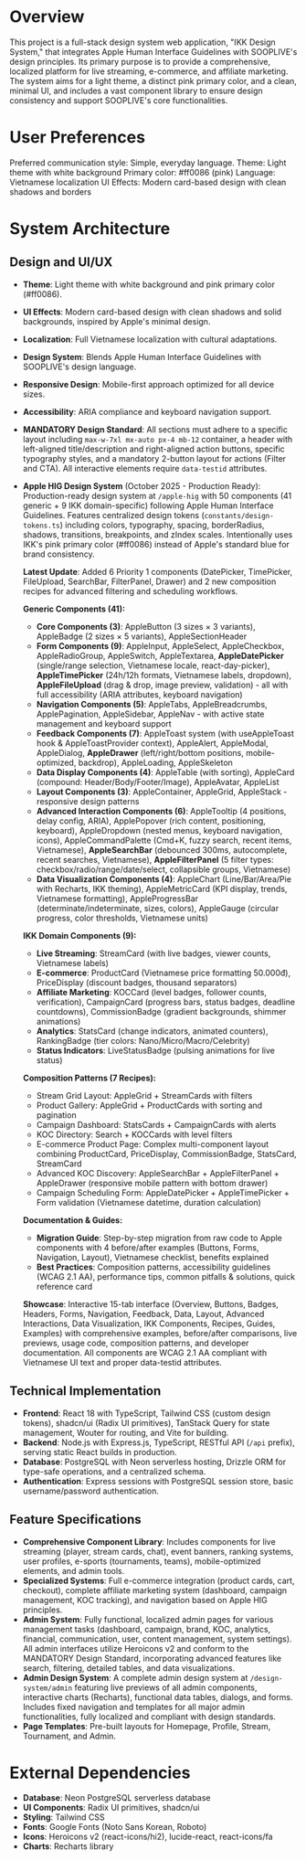 # Overview

This project is a full-stack design system web application, "IKK Design System," that integrates Apple Human Interface Guidelines with SOOPLIVE's design principles. Its primary purpose is to provide a comprehensive, localized platform for live streaming, e-commerce, and affiliate marketing. The system aims for a light theme, a distinct pink primary color, and a clean, minimal UI, and includes a vast component library to ensure design consistency and support SOOPLIVE's core functionalities.

# User Preferences

Preferred communication style: Simple, everyday language.
Theme: Light theme with white background
Primary color: #ff0086 (pink)
Language: Vietnamese localization
UI Effects: Modern card-based design with clean shadows and borders

# System Architecture

## Design and UI/UX
- **Theme**: Light theme with white background and pink primary color (#ff0086).
- **UI Effects**: Modern card-based design with clean shadows and solid backgrounds, inspired by Apple's minimal design.
- **Localization**: Full Vietnamese localization with cultural adaptations.
- **Design System**: Blends Apple Human Interface Guidelines with SOOPLIVE's design language.
- **Responsive Design**: Mobile-first approach optimized for all device sizes.
- **Accessibility**: ARIA compliance and keyboard navigation support.
- **MANDATORY Design Standard**: All sections must adhere to a specific layout including `max-w-7xl mx-auto px-4 mb-12` container, a header with left-aligned title/description and right-aligned action buttons, specific typography styles, and a mandatory 2-button layout for actions (Filter and CTA). All interactive elements require `data-testid` attributes.
- **Apple HIG Design System** (October 2025 - Production Ready): Production-ready design system at `/apple-hig` with 50 components (41 generic + 9 IKK domain-specific) following Apple Human Interface Guidelines. Features centralized design tokens (`constants/design-tokens.ts`) including colors, typography, spacing, borderRadius, shadows, transitions, breakpoints, and zIndex scales. Intentionally uses IKK's pink primary color (#ff0086) instead of Apple's standard blue for brand consistency.
  
  **Latest Update**: Added 6 Priority 1 components (DatePicker, TimePicker, FileUpload, SearchBar, FilterPanel, Drawer) and 2 new composition recipes for advanced filtering and scheduling workflows.
  
  **Generic Components (41):**
  - **Core Components (3)**: AppleButton (3 sizes × 3 variants), AppleBadge (2 sizes × 5 variants), AppleSectionHeader
  - **Form Components (9)**: AppleInput, AppleSelect, AppleCheckbox, AppleRadioGroup, AppleSwitch, AppleTextarea, **AppleDatePicker** (single/range selection, Vietnamese locale, react-day-picker), **AppleTimePicker** (24h/12h formats, Vietnamese labels, dropdown), **AppleFileUpload** (drag & drop, image preview, validation) - all with full accessibility (ARIA attributes, keyboard navigation)
  - **Navigation Components (5)**: AppleTabs, AppleBreadcrumbs, ApplePagination, AppleSidebar, AppleNav - with active state management and keyboard support
  - **Feedback Components (7)**: AppleToast system (with useAppleToast hook & AppleToastProvider context), AppleAlert, AppleModal, AppleDialog, **AppleDrawer** (left/right/bottom positions, mobile-optimized, backdrop), AppleLoading, AppleSkeleton
  - **Data Display Components (4)**: AppleTable (with sorting), AppleCard (compound: Header/Body/Footer/Image), AppleAvatar, AppleList
  - **Layout Components (3)**: AppleContainer, AppleGrid, AppleStack - responsive design patterns
  - **Advanced Interaction Components (6)**: AppleTooltip (4 positions, delay config, ARIA), ApplePopover (rich content, positioning, keyboard), AppleDropdown (nested menus, keyboard navigation, icons), AppleCommandPalette (Cmd+K, fuzzy search, recent items, Vietnamese), **AppleSearchBar** (debounced 300ms, autocomplete, recent searches, Vietnamese), **AppleFilterPanel** (5 filter types: checkbox/radio/range/date/select, collapsible groups, Vietnamese)
  - **Data Visualization Components (4)**: AppleChart (Line/Bar/Area/Pie with Recharts, IKK theming), AppleMetricCard (KPI display, trends, Vietnamese formatting), AppleProgressBar (determinate/indeterminate, sizes, colors), AppleGauge (circular progress, color thresholds, Vietnamese units)
  
  **IKK Domain Components (9):**
  - **Live Streaming**: StreamCard (with live badges, viewer counts, Vietnamese labels)
  - **E-commerce**: ProductCard (Vietnamese price formatting 50.000đ), PriceDisplay (discount badges, thousand separators)
  - **Affiliate Marketing**: KOCCard (level badges, follower counts, verification), CampaignCard (progress bars, status badges, deadline countdowns), CommissionBadge (gradient backgrounds, shimmer animations)
  - **Analytics**: StatsCard (change indicators, animated counters), RankingBadge (tier colors: Nano/Micro/Macro/Celebrity)
  - **Status Indicators**: LiveStatusBadge (pulsing animations for live status)
  
  **Composition Patterns (7 Recipes):**
  - Stream Grid Layout: AppleGrid + StreamCards with filters
  - Product Gallery: AppleGrid + ProductCards with sorting and pagination
  - Campaign Dashboard: StatsCards + CampaignCards with alerts
  - KOC Directory: Search + KOCCards with level filters
  - E-commerce Product Page: Complex multi-component layout combining ProductCard, PriceDisplay, CommissionBadge, StatsCard, StreamCard
  - Advanced KOC Discovery: AppleSearchBar + AppleFilterPanel + AppleDrawer (responsive mobile pattern with bottom drawer)
  - Campaign Scheduling Form: AppleDatePicker + AppleTimePicker + Form validation (Vietnamese datetime, duration calculation)
  
  **Documentation & Guides:**
  - **Migration Guide**: Step-by-step migration from raw code to Apple components with 4 before/after examples (Buttons, Forms, Navigation, Layout), Vietnamese checklist, benefits explained
  - **Best Practices**: Composition patterns, accessibility guidelines (WCAG 2.1 AA), performance tips, common pitfalls & solutions, quick reference card
  
  **Showcase**: Interactive 15-tab interface (Overview, Buttons, Badges, Headers, Forms, Navigation, Feedback, Data, Layout, Advanced Interactions, Data Visualization, IKK Components, Recipes, Guides, Examples) with comprehensive examples, before/after comparisons, live previews, usage code, composition patterns, and developer documentation. All components are WCAG 2.1 AA compliant with Vietnamese UI text and proper data-testid attributes.

## Technical Implementation
- **Frontend**: React 18 with TypeScript, Tailwind CSS (custom design tokens), shadcn/ui (Radix UI primitives), TanStack Query for state management, Wouter for routing, and Vite for building.
- **Backend**: Node.js with Express.js, TypeScript, RESTful API (`/api` prefix), serving static React builds in production.
- **Database**: PostgreSQL with Neon serverless hosting, Drizzle ORM for type-safe operations, and a centralized schema.
- **Authentication**: Express sessions with PostgreSQL session store, basic username/password authentication.

## Feature Specifications
- **Comprehensive Component Library**: Includes components for live streaming (player, stream cards, chat), event banners, ranking systems, user profiles, e-sports (tournaments, teams), mobile-optimized elements, and admin tools.
- **Specialized Systems**: Full e-commerce integration (product cards, cart, checkout), complete affiliate marketing system (dashboard, campaign management, KOC tracking), and navigation based on Apple HIG principles.
- **Admin System**: Fully functional, localized admin pages for various management tasks (dashboard, campaign, brand, KOC, analytics, financial, communication, user, content management, system settings). All admin interfaces utilize Heroicons v2 and conform to the MANDATORY Design Standard, incorporating advanced features like search, filtering, detailed tables, and data visualizations.
- **Admin Design System**: A complete admin design system at `/design-system/admin` featuring live previews of all admin components, interactive charts (Recharts), functional data tables, dialogs, and forms. Includes fixed navigation and templates for all major admin functionalities, fully localized and compliant with design standards.
- **Page Templates**: Pre-built layouts for Homepage, Profile, Stream, Tournament, and Admin.

# External Dependencies

- **Database**: Neon PostgreSQL serverless database
- **UI Components**: Radix UI primitives, shadcn/ui
- **Styling**: Tailwind CSS
- **Fonts**: Google Fonts (Noto Sans Korean, Roboto)
- **Icons**: Heroicons v2 (react-icons/hi2), lucide-react, react-icons/fa
- **Charts**: Recharts library